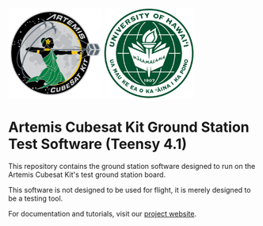 <img src="images/artemis.png" alt="Artemis" width="190" height="180"> <img src="images/university-of-hawaii-manoa.png" alt="University of Hawaii Manoa" width="180" height="180"> <br>

# Artemis Cubesat Kit Ground Station Test Software (Teensy 4.1)

This repository contains the ground station software designed to run on the Artemis Cubesat Kit's test ground station board. 

This software is not designed to be used for flight, it is merely designed to be a testing tool. 

For documentation and tutorials, visit our [project website](https://sites.google.com/hawaii.edu/artemiscubesatkit).
